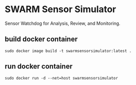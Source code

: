 # SWARM Sensor Simulator
Sensor Watchdog for Analysis, Review, and Monitoring.

## build docker container
`sudo docker image build -t swarmsensorsimulator:latest .`

## run docker container
`sudo docker run -d --net=host swarmsensorsimulator`

